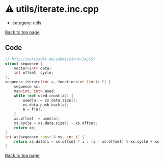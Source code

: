 <!-- mathjax config similar to math.stackexchange -->
<script type="text/javascript" async
  src="https://cdnjs.cloudflare.com/ajax/libs/mathjax/2.7.5/MathJax.js?config=TeX-MML-AM_CHTML">
</script>
<script type="text/x-mathjax-config">
  MathJax.Hub.Config({
    TeX: { equationNumbers: { autoNumber: "AMS" }},
    tex2jax: {
      inlineMath: [ ['$','$'] ],
      processEscapes: true
    },
    "HTML-CSS": { matchFontHeight: false },
    displayAlign: "left",
    displayIndent: "2em"
  });
</script>

<script type="text/javascript" src="https://cdnjs.cloudflare.com/ajax/libs/jquery/3.4.1/jquery.min.js"></script>
<script src="https://cdn.jsdelivr.net/npm/jquery-balloon-js@1.1.2/jquery.balloon.min.js" integrity="sha256-ZEYs9VrgAeNuPvs15E39OsyOJaIkXEEt10fzxJ20+2I=" crossorigin="anonymous"></script>
<script type="text/javascript" src="../../assets/js/copy-button.js"></script>
<link rel="stylesheet" href="../../assets/css/copy-button.css" />


# :warning: utils/iterate.inc.cpp
* category: utils


[Back to top page](../../index.html)



## Code
```cpp
// http://yukicoder.me/submissions/142657
struct sequence {
    vector<int> data;
    int offset, cycle;
};
sequence iterate(int a, function<int (int)> f) {
    sequence xs;
    map<int, int> used;
    while (not used.count(a)) {
        used[a] = xs.data.size();
        xs.data.push_back(a);
        a = f(a);
    }
    xs.offset  = used[a];
    xs.cycle = xs.data.size() - xs.offset;
    return xs;
}
int at(sequence const & xs, int i) {
    return xs.data[i < xs.offset ? i : (i - xs.offset) % xs.cycle + xs.offset];
}

```

[Back to top page](../../index.html)

